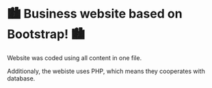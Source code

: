 # 🏙 Business website based on Bootstrap! 🏙
Website was coded using all content in one file.

Additionaly, the webiste uses PHP, which means they cooperates with database.
